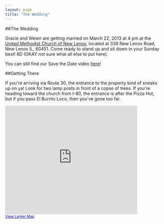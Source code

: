 ```yaml
---
layout: page
title: "The Wedding"
---
```


##The Wedding

Gracie and Weien are getting married on March 22, 2013 at 4 pm at the [United Methodist Church of New Lenox](http://www.umcnl.com/37993.html), located at 339 New Lenox Road, New Lenox IL, 60451. Come ready to stand up and sit down in your Sunday best! 8D (OKAY not sure what all else to put here).



You can still find our Save the Date video [here](http://vimeo.com/49057034)!



##Getting There

If you're arriving via Route 30, the entrance to the property kind of sneaks up on ya! Look for two lamp posts in front of a copse of trees. If you're heading toward the church from I-80, the entrance is after the Pizza Hut, but if you pass El Burrito Loco, then you've gone too far.

<iframe width="425" height="350" frameborder="0" scrolling="no" marginheight="0" marginwidth="0" src="https://maps.google.com/maps?f=q&amp;source=s_q&amp;hl=en&amp;geocode=&amp;q=United+Methodist+Church+New+Lenox&amp;aq=&amp;sll=41.514563,-87.970018&amp;sspn=0.006033,0.012853&amp;ie=UTF8&amp;hq=United+Methodist+Church+New+Lenox&amp;hnear=&amp;t=m&amp;ll=41.538137,-87.961349&amp;spn=0.089944,0.145912&amp;z=12&amp;output=embed"></iframe><br /><small><a href="https://maps.google.com/maps?f=q&amp;source=embed&amp;hl=en&amp;geocode=&amp;q=United+Methodist+Church+New+Lenox&amp;aq=&amp;sll=41.514563,-87.970018&amp;sspn=0.006033,0.012853&amp;ie=UTF8&amp;hq=United+Methodist+Church+New+Lenox&amp;hnear=&amp;t=m&amp;ll=41.538137,-87.961349&amp;spn=0.089944,0.145912&amp;z=12" style="color:#0000FF;text-align:left">View Larger Map</a></small>
